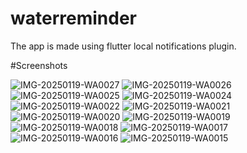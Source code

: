 # waterreminder
The app is made using flutter local notifications plugin. 

#Screenshots


![IMG-20250119-WA0027](https://github.com/user-attachments/assets/598ec310-dd80-4526-8a97-ffeaab4c701f)
![IMG-20250119-WA0026](https://github.com/user-attachments/assets/e0862caa-7a36-43d8-ac33-292fd1653a52)
![IMG-20250119-WA0025](https://github.com/user-attachments/assets/633ad0ed-ed52-4328-af8c-ac2217a3c65e)
![IMG-20250119-WA0024](https://github.com/user-attachments/assets/9e583b92-0e5c-44cc-a32f-97ee541f4b71)
![IMG-20250119-WA0022](https://github.com/user-attachments/assets/b9ea6d68-ebcb-43e8-956a-ca6c6e5e82ed)
![IMG-20250119-WA0021](https://github.com/user-attachments/assets/7776fe99-f7f1-49f6-ac18-04665d4ebc90)
![IMG-20250119-WA0020](https://github.com/user-attachments/assets/6a035e07-33a4-4306-8f24-337b8dd735a3)
![IMG-20250119-WA0019](https://github.com/user-attachments/assets/fb5b2561-3951-4129-8393-8cb0a9706b85)
![IMG-20250119-WA0018](https://github.com/user-attachments/assets/152791f2-968d-4911-a967-9185022de452)
![IMG-20250119-WA0017](https://github.com/user-attachments/assets/59d82fd9-bf0e-4b01-ba8a-f390ef2eac52)
![IMG-20250119-WA0016](https://github.com/user-attachments/assets/431e6eb9-1f7a-4059-94d1-a69edb62b634)
![IMG-20250119-WA0015](https://github.com/user-attachments/assets/b066a5fe-b0e9-4caa-af60-986f0711f2bb)











